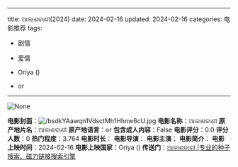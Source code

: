 
---
title: ଆକାଶବାଣୀ(2024)
date: 2024-02-16
updated: 2024-02-16
categories: 电影推荐
tags:

- 剧情
- 爱情

- Oriya ()
- or
---

<img src="https://image.tmdb.org/t/p/originalNone" alt="None" title="None">

**电影封面**：<img src="https://image.tmdb.org/t/p/w200/bsdkYAawqn1VdsctMh1Hhnw6cU.jpg" alt="/bsdkYAawqn1VdsctMh1Hhnw6cU.jpg" title="/bsdkYAawqn1VdsctMh1Hhnw6cU.jpg">
**电影名称**：ଆକାଶବାଣୀ
**原产地片名**：ଆକାଶବାଣୀ
**原产地语言**：or
**包含成人内容**：False
**电影评分**：0.0
**评分人数**：0
**热门程度**：3.764
**电影时长**：
**电影导演**：
**电影主演**：
**电影简介**：
**电影上映时间**：2024-02-16
**电影上映国家**：Oriya ()
**传送门**：[ଆକାଶବାଣୀ |专业的种子搜索、磁力链接搜索引擎](https://movie.amd794.com:2083/?search=%E0%AC%86%E0%AC%95%E0%AC%BE%E0%AC%B6%E0%AC%AC%E0%AC%BE%E0%AC%A3%E0%AD%80&ordering=&mode=match_phrase&page_size=10&page=1)

